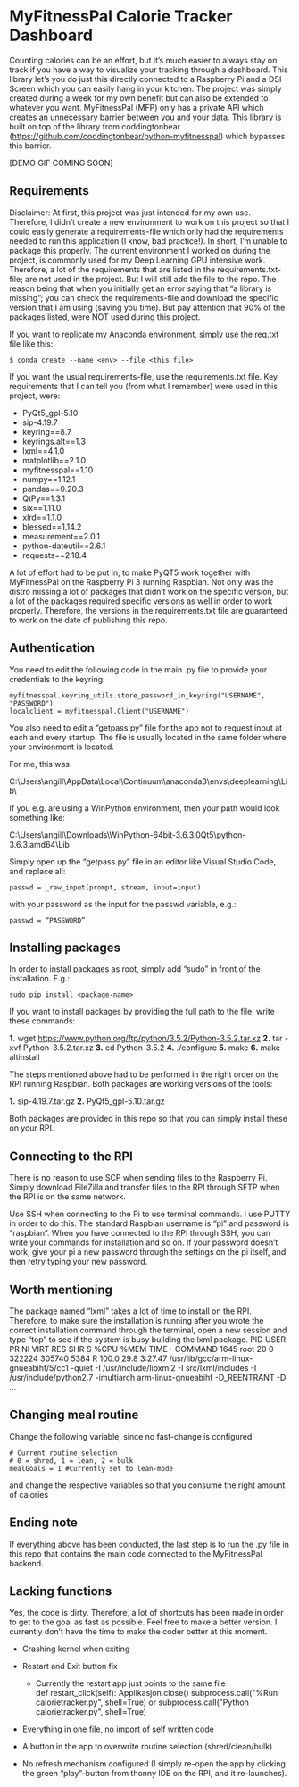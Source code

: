 # MyFitnessPal Calorie Tracker Dashboard

Counting calories can be an effort, but it’s much easier to always stay on track if you have a way to visualize your tracking through a dashboard. This library let’s you do just this directly connected to a Raspberry Pi and a DSI Screen which you can easily hang in your kitchen.
The project was simply created during a week for my own benefit but can also be extended to whatever you want. MyFitnessPal (MFP) only has a private API which creates an unnecessary barrier between you and your data. This library is built on top of the library from coddingtonbear (https://github.com/coddingtonbear/python-myfitnesspal) which bypasses this barrier.

[DEMO GIF COMING SOON]

## Requirements

Disclaimer: At first, this project was just intended for my own use. Therefore, I didn’t create a new environment to work on this project so that I could easily generate a requirements-file which only had the requirements needed to run this application (I know, bad practice!). In short, I’m unable to package this properly. The current environment I worked on during the project, is commonly used for my Deep Learning GPU intensive work. Therefore, a lot of the requirements that are listed in the requirements.txt-file; are not used in the project. But I will still add the file to the repo. The reason being that when you initially get an error saying that “a library is missing”; you can check the requirements-file and download the specific version that I am using (saving you time). But pay attention that 90% of the packages listed, were NOT used during this project.

If you want to replicate my Anaconda environment, simply use the req.txt file like this:

```
$ conda create --name <env> --file <this file>
```

If you want the usual requirements-file, use the requirements.txt file.
Key requirements that I can tell you (from what I remember) were used in this project, were:

* PyQt5_gpl-5.10
* sip-4.19.7
* keyring==8.7
* keyrings.alt==1.3
* lxml==4.1.0
* matplotlib==2.1.0
* myfitnesspal==1.10
* numpy==1.12.1
* pandas==0.20.3
* QtPy==1.3.1
* six==1.11.0
* xlrd==1.1.0
* blessed==1.14.2
* measurement==2.0.1
* python-dateutil==2.6.1
* requests==2.18.4

A lot of effort had to be put in, to make PyQT5 work together with MyFitnessPal on the Raspberry Pi 3 running Raspbian. Not only was the distro missing a lot of packages that didn’t work on the specific version, but a lot of the packages required specific versions as well in order to work properly. Therefore, the versions in the requirements.txt file are guaranteed to work on the date of publishing this repo.

## Authentication

You need to edit the following code in the main .py file to provide your credentials to the keyring:

```
myfitnesspal.keyring_utils.store_password_in_keyring("USERNAME", "PASSWORD")
localclient = myfitnesspal.Client("USERNAME")
```

You also need to edit a “getpass.py” file for the app not to request input at each and every startup. 
The file is usually located in the same folder where your environment is located.

For me, this was:

C:\Users\angill\AppData\Local\Continuum\anaconda3\envs\deeplearning\Lib\

If you e.g. are using a WinPython environment, then your path would look something like:

C:\Users\angill\Downloads\WinPython-64bit-3.6.3.0Qt5\python-3.6.3.amd64\Lib

Simply open up the “getpass.py” file in an editor like Visual Studio Code, and replace all:

```
passwd = _raw_input(prompt, stream, input=input)
```

with your password as the input for the passwd variable, e.g.:

```
passwd = “PASSWORD”
```

## Installing packages

In order to install packages as root, simply add “sudo” in front of the installation. E.g.:

```
sudo pip install <package-name>
```
If you want to install packages by providing the full path to the file, write these commands:

**1.** wget https://www.python.org/ftp/python/3.5.2/Python-3.5.2.tar.xz
**2.** tar -xvf Python-3.5.2.tar.xz
**3.** cd Python-3.5.2
**4.** ./configure
**5.** make
**6.** make altinstall

The steps mentioned above had to be performed in the right order on the RPI running Raspbian. 
Both packages are working versions of the tools:

**1.**	sip-4.19.7.tar.gz
**2.**	PyQt5_gpl-5.10.tar.gz

Both packages are provided in this repo so that you can simply install these on your RPI.

## Connecting to the RPI

There is no reason to use SCP when sending files to the Raspberry Pi.
Simply download FileZilla and transfer files to the RPI through SFTP when the RPI is on the same network.

Use SSH when connecting to the Pi to use terminal commands. I use PUTTY in order to do this. The standard Raspbian username is “pi” and password is “raspbian”. When you have connected to the RPI through SSH, you can write your commands for installation and so on. If your password doesn’t work, give your pi a new password through the settings on the pi itself, and then retry typing your new password.

## Worth mentioning

The package named “lxml” takes a lot of time to install on the RPI. Therefore, to make sure the installation is running after you wrote the correct installation command through the terminal, open a new session and type “top” to see if the system is busy building the lxml package.
PID USER PR NI VIRT RES SHR S %CPU %MEM TIME+ COMMAND
1645 root 20 0 322224 305740 5384 R 100.0 29.8 3:27.47 /usr/lib/gcc/arm-linux-gnueabihf/5/cc1 -quiet -I /usr/include/libxml2 -I src/lxml/includes -I /usr/include/python2.7 -imultiarch arm-linux-gnueabihf -D_REENTRANT -D ...

## Changing meal routine

Change the following variable, since no fast-change is configured

```
# Current routine selection
# 0 = shred, 1 = lean, 2 = bulk
mealGoals = 1 #Currently set to lean-mode
```

and change the respective variables so that you consume the right amount of calories 

## Ending note

If everything above has been conducted, the last step is to run the .py file in this repo that contains the main code connected to the MyFitnessPal backend. 

## Lacking functions

Yes, the code is dirty. Therefore, a lot of shortcuts has been made in order to get to the goal as fast as possible. Feel free to make a better version. I currently don’t have the time to make the coder better at this moment.
* Crashing kernel when exiting
* Restart and Exit button fix
    * Currently the restart app just points to the same file     
    def restart_click(self):
    Applikasjon.close()
    subprocess.call("%Run calorietracker.py", shell=True)
    or
    subprocess.call("Python calorietracker.py", shell=True)

* Everything in one file, no import of self written code
* A button in the app to overwrite routine selection (shred/clean/bulk)
* No refresh mechanism configured (I simply re-open the app by clicking the green “play”-button from thonny IDE on the RPI, and it re-launches).
